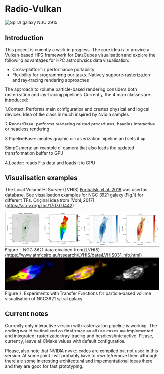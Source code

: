 # Radio-Vulkan
![Spiral galaxy NGC 2915 ](docs/images/movie27.gif)
## Introduction
This project is curently a work in progress. The core idea is to provide a Vulkan-based HPG framework for DataCubes visualisation and explore the following advantages for HPC astrophysics data visualisation:

- Cross-platform / performance portability
- Flexibility for programming our tasks. Natively supports rasterization and ray-tracing rendering approaches


The approach to volume particle-based rendering considers both rasterization and ray-tracing pipelines. Currently, the 4 main classes are introduced:

1.Context: Performs main configuration and creates physical and logical devices. Idea of the class in much inspired by Nvidia samples

2.RenderBase: performs rendering related procedures, handles interactive or headless rendering

3.PipelineBase: creates graphic or rasterization pipeline and sets it up

SimpCamera: an example of camera that also loads the updated transformation buffer to GPU

4.Loader: reads Fits data and loads it to GPU


## Visualisation examples

The Local Volume HI Survey (LVHIS) [Koribalski et al. 2018](http://adsabs.harvard.edu/abs/2018MNRAS.478.1611K) was used as database. See visualisation examples for NGC 3621 galaxy (Fig.1) for different TFs. Original idea from [Vohl, 2017] (https://arxiv.org/abs/1707.00442)

![NGC 3621 data](docs/images/databaseNGC3621.png)
Figure 1. NGC 3621 data obtained from [LVHIS] (https://www.atnf.csiro.au/research/LVHIS/data/LVHIS031.info.html)
![NGC 3621 volume visualisation examples](docs/images/NGC_3621.png)
Figure 2. Experiments with Transfer Functions for particle-based volume visualisation of NGC3621 spiral galaxy

## Current notes
 
Currently only interactive version with rasterization pipeline is working. The coding would be finelised on final stage as all use cases are implemented and integrated: rasterization/ray-tracing and headless/interactive. Please, currently, leave all CMake values with default configuration.

 
Please, also note that NVIDIA nvvk:: codes are compiled but not used in this version. At some point I will probably have to rewrite/remove them although there are some interesting architectural and implementational ideas there and they are good for fast prototyping.
